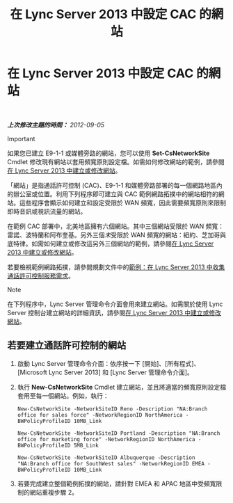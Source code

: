 ﻿---
title: 在 Lync Server 2013 中設定 CAC 的網站
TOCTitle: 在 Lync Server 2013 中設定 CAC 的網站
ms:assetid: afcea38f-5789-45ec-97af-c6e38364950c
ms:mtpsurl: https://technet.microsoft.com/zh-tw/library/Gg412840(v=OCS.15)
ms:contentKeyID: 49292024
ms.date: 08/10/2015
mtps_version: v=OCS.15
ms.translationtype: HT
---

# 在 Lync Server 2013 中設定 CAC 的網站

 

_**上次修改主題的時間：** 2012-09-05_

> [!IMPORTANT]  
> 如果您已建立 E9-1-1 或媒體旁路的網站，您可以使用 <strong>Set-CsNetworkSite</strong> Cmdlet 修改現有網站以套用頻寬原則設定檔。如需如何修改網站的範例，請參閱 <a href="lync-server-2013-create-or-modify-a-network-site.md">在 Lync Server 2013 中建立或修改網站</a>。



「網站」是指通話許可控制 (CAC)、E9-1-1 和媒體旁路部署的每一個網路地區內的辦公室或位置。利用下列程序即可建立與 CAC 範例網路拓撲中的網站相符的網站。這些程序會顯示如何建立和設定受限於 WAN 頻寬，因此需要頻寬原則來限制即時音訊或視訊流量的網站。

在範例 CAC 部署中，北美地區擁有六個網站。其中三個網站受限於 WAN 頻寬：雷諾、波特蘭和阿布奎基。另外三個*未*受限於 WAN 頻寬的網站：紐約、芝加哥與底特律。如需如何建立或修改這另外三個網站的範例，請參閱[在 Lync Server 2013 中建立或修改網站](lync-server-2013-create-or-modify-a-network-site.md)。

若要檢視範例網路拓撲，請參閱規劃文件中的[範例：在 Lync Server 2013 中收集通話許可控制服務需求](lync-server-2013-example-of-gathering-your-requirements-for-call-admission-control.md)。

> [!NOTE]  
> 在下列程序中，Lync Server 管理命令介面會用來建立網站。如需關於使用 Lync Server 控制台建立網站的詳細資訊，請參閱<a href="lync-server-2013-create-or-modify-a-network-site.md">在 Lync Server 2013 中建立或修改網站</a>。



## 若要建立通話許可控制的網站

1.  啟動 Lync Server 管理命令介面：依序按一下 \[開始\]、\[所有程式\]、\[Microsoft Lync Server 2013\] 和 \[Lync Server 管理命令介面\]。

2.  執行 **New-CsNetworkSite** Cmdlet 建立網站，並且將適當的頻寬原則設定檔套用至每一個網站。例如，執行：
    
    ```
    New-CsNetworkSite -NetworkSiteID Reno -Description "NA:Branch office for sales force" -NetworkRegionID NorthAmerica -BWPolicyProfileID 10MB_Link
    ```
    ```
    New-CsNetworkSite -NetworkSiteID Portland -Description "NA:Branch office for marketing force" -NetworkRegionID NorthAmerica -BWPolicyProfileID 5MB_Link
    ```
    ```
    New-CsNetworkSite -NetworkSiteID Albuquerque -Description "NA:Branch office for SouthWest sales" -NetworkRegionID EMEA -BWPolicyProfileID 10MB_Link
    ```

3.  若要完成建立整個範例拓撲的網站，請針對 EMEA 和 APAC 地區中受頻寬限制的網站重複步驟 2。

